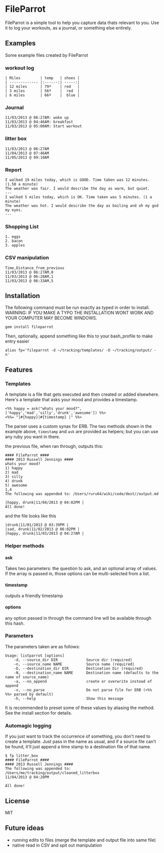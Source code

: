 # FileParrot

FileParrot is a simple tool to help you capture data thats relevant to you. Use it to log your workouts, as a journal, or something else entirely.

## Examples
Some example files created by FileParrot

### workout log

```
| Miles         | temp   | shoes |
| ------------- |:------:| -----:|
| 12 miles      | 79º    | red   |
| 3 miles       | 56º    |  red  |
| 6 miles       | 66º    |  blue |
```
### Journal

```
11/03/2013 @ 06:27AM: woke up
11/03/2013 @ 04:46AM: breakfast
11/03/2013 @ 05:00AM: Start workout
```
### litter box

```
11/03/2013 @ 06:27AM
11/04/2013 @ 07:46AM
11/05/2013 @ 09:10AM
```

### Report

```
I walked 19 miles today, which is GOOD. Time taken was 12 minutes. (1.58 a minute)
The weather was fair. I would describe the day as warm, but quiet.
---
I walked 5 miles today, which is OK. Time taken was 5 minutes. (1 a minute)
The weather was hot. I would describe the day as boiling and oh my god my eyes.
---
```
### Shopping List

```
1. eggs
2. bacon
3. apples
```
### CSV manipulation

```
Time,Distance_from_previous
11/03/2013 @ 06:27AM,0
11/03/2013 @ 06:28AM,1
11/03/2013 @ 06:33AM,5
```

## Installation
The following command must be run exactly as typed in order to install. WARNING: IF YOU MAKE A TYPO THE INSTALLATION WONT WORK AND YOUR COMPUTER MAY BECOME WINDOWS.

```
gem install fileparrot
```
Then, optionally, append something like this to your bash_profile to make entry easier

```
alias fp='fileparrot -d ~/tracking/templates/ -D ~/tracking/output/ -n'
```

## Features

### Templates
A template is a file that gets executed and then created or added elsewhere. Here's a template that asks your mood and provides a timestamp.

```
<%% happy = ask("whats your mood?", ['happy','mad','silly','drunk','awesome']) %%>
<%%= "|#{happy}|#{timestamp} |" %%>

```

The parser uses a custom synax for ERB. The two methods shown in the example above, `timestamp` and `ask` are provided as helpers; but you can use any ruby you want in there.

the previous file, when ran through, outputs this:

```
#### FileParrot ####
#### 2013 Russell Jennings ####
whats your mood?
1) happy
2) mad
3) silly
4) drunk
5) awesome
1,4
The following was appended to: /Users/ruru64/wiki/code/dest//output.md

|happy, drunk|11/04/2013 @ 04:02PM |
All done!
```

and the file looks like this

```
|drunk|11/01/2013 @ 03:39PM |
|sad, drunk|11/02/2013 @ 06:02PM |
|happy, drunk|11/03/2013 @ 04:27AM |
```

### Helper methods

#### ask
Takes two parameters: the question to ask, and an optional array of values. If the array is passed in, those options can be multi-selected from a list.

#### timestamp
outputs a friendly timestamp

#### options
any option passed in through the command line will be available through this hash.

### Parameters
The parameters taken are as follows:

```
Usage: listparrot [options]
    -d, --source_dir DIR             Source dir (required)
    -n, --source_name NAME           Source name (required)
    -D, --destination_dir DIR        Destination Dir (required)
    -N, --destination_name NAME      Destination name (defaults to the name of source_name)
    -a, --no_append                  create or overwrite instead of append
    -x, --no_parse                   Do not parse file for ERB (<%% %%> parsed by default)
    -h, --help                       Show this message
```

It is recommended to preset some of these values by aliasing the method. See the install section for details.

### Automagic logging
If you just want to track the occurrence of something, you don't need to create a template. Just pass in the name as usual, and if a source file can't be found, it'll just append a time stamp to a destination file of that name.

```
$ fp litter_box
#### FileParrot ####
#### 2013 Russell Jennings ####
The following was appended to: /Users/me/tracking/output/cleaned_litterbox
11/04/2013 @ 04:20PM

All done!
```

## License
MIT

## Future ideas
- running edits to files (merge the template and output file into same file)
- native read in CSV and spit out manipulation